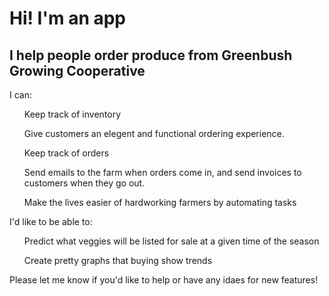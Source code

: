 <h1> Hi! I'm an app </h1>
<h2>
  I help people order produce from Greenbush Growing Cooperative</h1>
</h2>
<p>I can:</p>
<ul>Keep track of inventory</ul>
<ul>Give customers an elegent and functional ordering experience.</ul>
<ul>Keep track of orders</ul>
<ul>Send emails to the farm when orders come in, and send invoices to customers when they go out.</ul>
<ul>Make the lives easier of hardworking farmers by automating tasks </ul>

<p>I'd like to be able to: </p>
<ul>Predict what veggies will be listed for sale at a given time of the season</ul>
<ul>Create pretty graphs that buying show trends</ul>

<p>Please let me know if you'd like to help or have any idaes for new features!</p>
